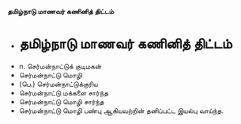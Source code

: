 **தமிழ்நாடு மாணவர் கணினித் திட்டம்**
- # தமிழ்நாடு மாணவர் கணினித் திட்டம்
- n. செர்மன்நாட்டுக் குடிமகன்
-  செர்மன்நாட்டு மொழி
- (பெ.) செர்மன்நாட்டுக்குரிய
-  செர்மன்நாட்டு மக்களை சார்ந்த
-  செர்மன்நாட்டு மொழி சார்ந்த
-  செர்மன்நாட்டு மொழி பண்பு ஆகியவற்றின் தனிப்பட்ட இயல்பு வாய்ந்த.

